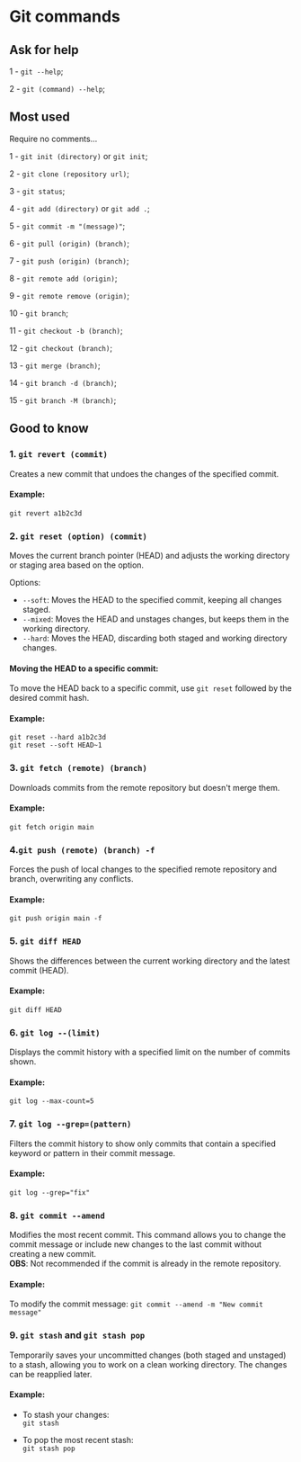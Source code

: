 # Git commands

## Ask for help

1 - `git --help`;   

2 - `git (command) --help`;   

## Most used

Require no comments...   

1 - `git init (directory)` or `git init`;    

2 - `git clone (repository url)`;   

3 - `git status`;   

4 - `git add (directory)` or `git add .`;   

5 - `git commit -m "(message)"`;   

6 - `git pull (origin) (branch)`;   

7 - `git push (origin) (branch)`;   

8 - `git remote add (origin)`;   

9 - `git remote remove (origin)`;   

10 - `git branch`;   

11 - `git checkout -b (branch)`;   

12 - `git checkout (branch)`;   

13 - `git merge (branch)`;   

14 - `git branch -d (branch)`;   

15 - `git branch -M (branch)`;   


## Good to know

### 1. `git revert (commit)`
Creates a new commit that undoes the changes of the specified commit.

#### Example:
`git revert a1b2c3d`

### 2. `git reset (option) (commit)`
Moves the current branch pointer (HEAD) and adjusts the working directory or staging area based on the option.

Options:   
- `--soft`: Moves the HEAD to the specified commit, keeping all changes staged.
- `--mixed`: Moves the HEAD and unstages changes, but keeps them in the working directory.
- `--hard`: Moves the HEAD, discarding both staged and working directory changes.

#### Moving the HEAD to a specific commit:
To move the HEAD back to a specific commit, use `git reset` followed by the desired commit hash.

#### Example:   
`git reset --hard a1b2c3d`   
`git reset --soft HEAD~1` 


### 3. `git fetch (remote) (branch)`
Downloads commits from the remote repository but doesn't merge them.

#### Example:
`git fetch origin main`

### 4.`git push (remote) (branch) -f`
Forces the push of local changes to the specified remote repository and branch, overwriting any conflicts.

#### Example:
`git push origin main -f`

### 5. `git diff HEAD`
Shows the differences between the current working directory and the latest commit (HEAD).

#### Example:
`git diff HEAD`


### 6. `git log --(limit)`
Displays the commit history with a specified limit on the number of commits shown.

#### Example:
`git log --max-count=5`


### 7. `git log --grep=(pattern)`
Filters the commit history to show only commits that contain a specified keyword or pattern in their commit message.

#### Example:
`git log --grep="fix"`   

### 8. `git commit --amend`
Modifies the most recent commit. This command allows you to change the commit message or include new changes to the last commit without creating a new commit.   
**OBS**: Not recommended if the commit is already in the remote repository.

#### Example:
To modify the commit message:
`git commit --amend -m "New commit message"`


### 9. `git stash` and `git stash pop`
Temporarily saves your uncommitted changes (both staged and unstaged) to a stash, allowing you to work on a clean working directory. The changes can be reapplied later.

#### Example:
- To stash your changes:   
`git stash`

- To pop the most recent stash:   
`git stash pop`


